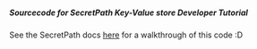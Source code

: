 ##### Sourcecode for SecretPath Key-Value store Developer Tutorial

See the SecretPath docs [here](https://docs.scrt.network/secret-network-documentation/development/ethereum-evm-developer-toolkit/usecases/storing-encrypted-data-on-secret-network/key-value-store-developer-tutorial) for a walkthrough of this code :D

